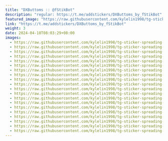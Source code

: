 ```yaml
---
title: "DXButtoms :: @fStikBot"
description: "regular: https://t.me/addstickers/DXButtoms_by_fStikBot"
featured_image: "https://raw.githubusercontent.com/kylelin1998/tg-sticker-spreading-worldwide-images/main/img/af276995-92df-4c59-a554-03621faa159b.jpg"
link: "https://t.me/addstickers/DXButtoms_by_fStikBot"
weight: 3
date: 2024-04-18T08:03:29+08:00
images:
  - https://raw.githubusercontent.com/kylelin1998/tg-sticker-spreading-worldwide-images/main/img/af276995-92df-4c59-a554-03621faa159b.jpg
  - https://raw.githubusercontent.com/kylelin1998/tg-sticker-spreading-worldwide-images/main/img/6bee06db-80b6-4a9a-bbfc-984fda40d333.jpg
  - https://raw.githubusercontent.com/kylelin1998/tg-sticker-spreading-worldwide-images/main/img/1a3cd2bf-c3e6-45d3-8943-f1f090a8defb.jpg
  - https://raw.githubusercontent.com/kylelin1998/tg-sticker-spreading-worldwide-images/main/img/98619142-336d-44b4-9b27-1644353be59b.jpg
  - https://raw.githubusercontent.com/kylelin1998/tg-sticker-spreading-worldwide-images/main/img/e00b273d-ee95-44c0-8e41-baa1642786f6.jpg
  - https://raw.githubusercontent.com/kylelin1998/tg-sticker-spreading-worldwide-images/main/img/4ad676de-aef6-4aa9-93d4-18a35e18e352.jpg
  - https://raw.githubusercontent.com/kylelin1998/tg-sticker-spreading-worldwide-images/main/img/60debcfc-af2a-422c-a08a-41dfcf3abf4e.jpg
  - https://raw.githubusercontent.com/kylelin1998/tg-sticker-spreading-worldwide-images/main/img/beb726da-6a89-4458-9d21-4ea30695c8c6.jpg
  - https://raw.githubusercontent.com/kylelin1998/tg-sticker-spreading-worldwide-images/main/img/d15cb4ed-2bd2-41e4-9a14-b90765fd8fd7.jpg
  - https://raw.githubusercontent.com/kylelin1998/tg-sticker-spreading-worldwide-images/main/img/aa67944f-3459-4142-889d-70fd1ae8cd2d.jpg
  - https://raw.githubusercontent.com/kylelin1998/tg-sticker-spreading-worldwide-images/main/img/b0d3ac8a-8a18-4709-a298-f3772896ebf3.jpg
  - https://raw.githubusercontent.com/kylelin1998/tg-sticker-spreading-worldwide-images/main/img/4697fc46-697a-4598-a3f8-3760c3309a10.jpg
  - https://raw.githubusercontent.com/kylelin1998/tg-sticker-spreading-worldwide-images/main/img/742c97f6-45ad-49fb-a1a3-a11cfc5de2f1.jpg
  - https://raw.githubusercontent.com/kylelin1998/tg-sticker-spreading-worldwide-images/main/img/c87d3ced-7e67-4542-b448-0253c7a3def3.jpg
  - https://raw.githubusercontent.com/kylelin1998/tg-sticker-spreading-worldwide-images/main/img/3786bf9d-9ba9-48f6-afdd-fa6575d2c511.jpg
  - https://raw.githubusercontent.com/kylelin1998/tg-sticker-spreading-worldwide-images/main/img/5d9c4009-8b74-43e6-975d-2d347426104c.jpg
  - https://raw.githubusercontent.com/kylelin1998/tg-sticker-spreading-worldwide-images/main/img/ace091f8-3627-4f32-8329-da96a2334cd6.jpg
  - https://raw.githubusercontent.com/kylelin1998/tg-sticker-spreading-worldwide-images/main/img/9b7bd1ee-1673-4173-80ea-53d3a3dbced6.jpg
  - https://raw.githubusercontent.com/kylelin1998/tg-sticker-spreading-worldwide-images/main/img/ccc51ff0-2ee2-41e4-bf51-1d93682d7ca2.jpg
  - https://raw.githubusercontent.com/kylelin1998/tg-sticker-spreading-worldwide-images/main/img/ffb97584-340c-443c-9363-6dfb15e3b159.jpg
---
```

